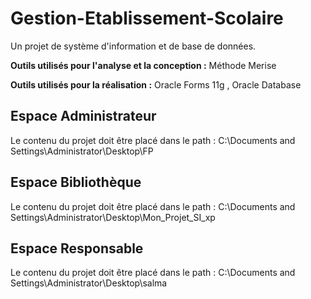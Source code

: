 # Gestion-Etablissement-Scolaire

Un projet de système d'information et de base de données.

**Outils utilisés pour l'analyse et la conception :** Méthode Merise 

**Outils utilisés pour la réalisation :** Oracle Forms 11g , Oracle Database


## Espace Administrateur 

Le contenu du projet doit être placé dans le path : C:\Documents and Settings\Administrator\Desktop\FP

## Espace Bibliothèque 

Le contenu du projet doit être placé dans le path : C:\Documents and Settings\Administrator\Desktop\Mon_Projet_SI_xp

## Espace Responsable

Le contenu du projet doit être placé dans le path : C:\Documents and Settings\Administrator\Desktop\salma
